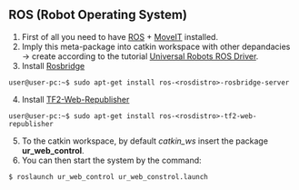 ## ROS (Robot Operating System)

1) First of all you need to have [ROS](http://wiki.ros.org/ROS/Installation) + [MoveIT](https://moveit.ros.org/install/) installed.
2) Imply this meta-package into catkin workspace with other depandacies -> create according to the tutorial [Universal Robots ROS Driver](https://github.com/UniversalRobots/Universal_Robots_ROS_Driver#building).
3) Install [Rosbridge](http://wiki.ros.org/rosbridge_suite)
```console
user@user-pc:~$ sudo apt-get install ros-<rosdistro>-rosbridge-server
```
4) Install [TF2-Web-Republisher](http://wiki.ros.org/tf2_web_republisher)
```console
user@user-pc:~$ sudo apt-get install ros-<rosdistro>-tf2-web-republisher
```
5) To the catkin workspace, by default *catkin_ws* insert the package **ur_web_control**.
6) You can then start the system by the command:

```console
$ roslaunch ur_web_control ur_web_constrol.launch
```
